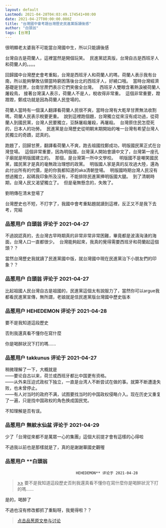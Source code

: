 ```yaml
---
layout: default
Lastmod: 2021-04-28T04:03:49.174541+00:00
date: 2021-04-27T00:00:00.000Z
title: "台灣國中會考題台灣歷史民進黨版讀後感"
author: "白頭翁"
tags: [台灣]
---
```


很明顯老太婆我不可能當台灣國中生，所以只能讀後感  
  
台灣自古是荷蘭人，這裡當然是開個玩笑。  民進黨認真版，台灣自古是西班牙人和荷蘭人的。。。。  
  
回歸國中台灣歷史會考重點，台灣是西班牙人和荷蘭人的嗎，荷蘭人表示我有台南，所以能夠擊敗佔領當時窮困落後台北的西班牙人，好繞口哦。  當時台灣經濟基礎是甘蔗，台南甘蔗們表示它們笑傲全台灣。   西班牙人雙眼含著熱淚被荷蘭人屠殺鳥， 接著台灣漢人表示，荷蘭人不是人，稅收得非常重。  這個非常重要，蹬蹬蹬，鄭成功就是因為荷蘭人民登場的。    
  
荷蘭人當時有一個漢人翻譯看荷蘭人民很不爽，當時台灣有大乾旱甘蔗無法收割嗎，荷蘭人民表示稅要更重。  說到這裡跑個題，台灣獨立從來沒有成功過，從荷蘭人到國民黨，台灣人民要獨立，豆酥屠殺屠殺，再屠殺。  台灣原住民怎麼死的，日本人的功勞。  民進黨是台灣歷史從明朝末期開始的唯一台灣有希望台灣人民獨立的奇蹟，認真的。     
  
跑題了，回歸甘蔗，翻譯看荷蘭人不爽，跑去祖國找鄭成功，明版國民黨正式在台灣登場。  這個非常重要，因為明版國，台灣漢人開始會讀中文了，台灣第一座孔子廟就是明版國建立的。  那個，是台灣第一所中文學校。   明版國不是嘲笑國民黨，國民黨才是真的毫無政治理想的政黨。  明版國人家是真的反攻過大陸，還為此付出所有的代價，是的你我都知道的aka清朝登場。  明版國時期台灣人民沒有想過獨立，起碼我印象所及沒有，不能排除民進黨捧明版國大腿。  到了清朝時期，台灣人民又渴望獨立了。  但是毫無懸念的，失敗了。    
  
劉明傳在清末登場了  
  
台灣歷史也不短，不打字了，我國中會考重點題就讀到這裡，反正又不是我下去考，完結

            
### 品葱用户 **白頭翁** 评论于 2021-04-27
        
不過說認真的，去台灣古早時期真的非常非常非常困難，畢竟都是波濤洶湧的海面，台灣人口一直都很少。  台灣能夠起來，我真的覺得需要西班牙和荷蘭起這個頭？？  
  
當然台灣歷史我就讀了民進黨國中版，就台灣國中現在民進黨治下小朋友們的印象？？
        


            
### 品葱用户 **白頭翁** 评论于 2021-04-27
        
比起祖國人民台灣自古是祖國的，民進黨這個太有說服力了，當然你可以argue我都看民進黨宣傳，無所謂，老娘就是信民進黨版台灣國中歷史版本
        


            
### 品葱用户 **HEHEDEMON** 评论于 2021-04-28
        
要不是我知道這段歷史  
  
否則我還真看不懂你在寫什麼  
  
你是喝醉狀況下打的嗎......
        


            
### 品葱用户 **takkunus** 评论于 2021-04-27
        
稍微理解了一下，大概就是  
——要论自古以来，荷兰或西班牙都比中国更有资格。  
——从外来压迫式政权下独立，一直是台湾人不断尝试在做的事。就算不断遭逢失败，也未曾停止。  
——有人对当时的政府不满，试图要找当时的中国政权侵略介入。现在历史又重复了一遍，只是找中国政权的角色换成国民党。  
  
不知理解是否有误。
        


            
### 品葱用户 **無紋水仙盆** 评论于 2021-04-29
        
少了「台灣從來都不是萬眾一心的集團」這個大前提才會有這樣的心得啦  
  
不過我以前也是那樣就是了，真的是謝謝華國史觀喔
        


            
### 品葱用户 **白頭翁				
									HEHEDEMON** 评论于 2021-04-28
        
> [\>>]( "/article/item_id-638009#") 要不是我知道這段歷史否則我還真看不懂你在寫什麼你是喝醉狀況下打的嗎......

  
  
是的，喝醉了  
  
不過也沒有修改都抓了重點呀，我覺得啦？？
        






> [点击品葱原文参与讨论](https://pincong.rocks/article/31764)

